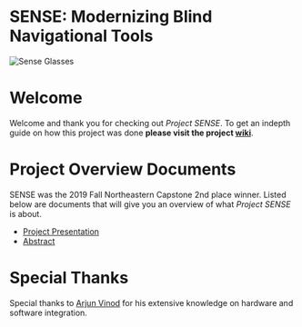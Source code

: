 # SENSE: Modernizing Blind Navigational Tools
![Sense Glasses](https://github.com/logordon/SENSE/blob/master/Project%20Images/DSC06593.JPG)

# Welcome
Welcome and thank you for checking out _Project SENSE_. To get an indepth guide on how this project was done **please visit the project [wiki](https://github.com/logordon/SENSE/wiki)**.

# Project Overview Documents
SENSE was the 2019 Fall Northeastern Capstone 2nd place winner. Listed below are documents that will give you an overview of what _Project SENSE_ is about.
* [Project Presentation](https://github.com/logordon/SENSE/blob/master/Presentation%20Documents/SENSE%20Final%20Presentation.pdf)
* [Abstract](https://github.com/logordon/SENSE/blob/master/Presentation%20Documents/Abstract.pdf)

# Special Thanks
Special thanks to [Arjun Vinod](https://github.com/arjun7965) for his extensive knowledge on hardware and software integration.
